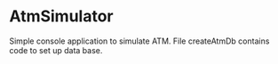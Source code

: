 ﻿# AtmSimulator
Simple console application to simulate ATM. 
File createAtmDb contains code to set up data base.
